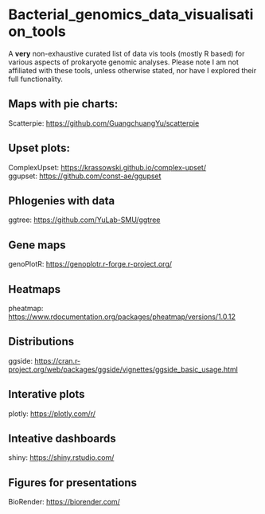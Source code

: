 # Bacterial_genomics_data_visualisation_tools
A **very** non-exhaustive curated list of data vis tools (mostly R based) for various aspects of prokaryote genomic analyses. Please note I am not affiliated with these tools, unless otherwise stated, nor have I explored their full functionality.

## Maps with pie charts:
Scatterpie: https://github.com/GuangchuangYu/scatterpie

## Upset plots:
ComplexUpset: https://krassowski.github.io/complex-upset/  
ggupset: https://github.com/const-ae/ggupset   

## Phlogenies with data
ggtree: https://github.com/YuLab-SMU/ggtree  

## Gene maps
genoPlotR: https://genoplotr.r-forge.r-project.org/  

## Heatmaps
pheatmap: https://www.rdocumentation.org/packages/pheatmap/versions/1.0.12 

## Distributions
ggside: https://cran.r-project.org/web/packages/ggside/vignettes/ggside_basic_usage.html


## Interative plots
plotly: https://plotly.com/r/   

## Inteative dashboards
shiny: https://shiny.rstudio.com/  

## Figures for presentations
BioRender: https://biorender.com/  
